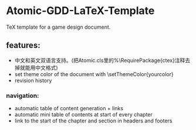 # Atomic-GDD-LaTeX-Template
TeX template for a game design document. 
## features:
- 中文和英文双语言支持。(把Atomic.cls里的%\RequirePackage{ctex}注释去掉就能用中文格式)
- set theme color of the document with \setThemeColor{yourcolor}
- revision history
### navigation: 
- automatic table of content generation + links
- automatic mini table of contents at start of every chapter
- link to the start of the chapter and section in headers and footers